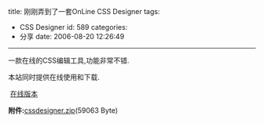 title: 刚刚弄到了一套OnLine CSS Designer
tags:
  - CSS Designer
id: 589
categories:
  - 分享
date: 2006-08-20 12:26:49
---

一款在线的CSS编辑工具,功能非常不错.

本站同时提供在线使用和下载. 

 [在线版本](http://www.foolbird.net/online/CssDesigner/index.html)

**附件:**[cssdesigner.zip](//blog.foolbird.net/wp-content/uploads/2007/01/104_cssdesigner.zip)(59063 Byte)
